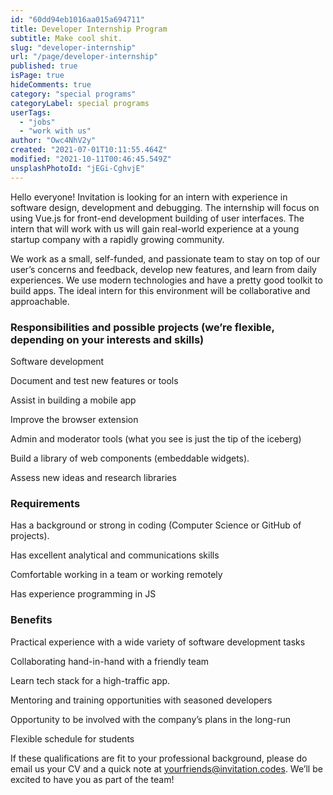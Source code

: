 ```yaml
---
id: "60dd94eb1016aa015a694711"
title: Developer Internship Program
subtitle: Make cool shit.
slug: "developer-internship"
url: "/page/developer-internship"
published: true
isPage: true
hideComments: true
category: "special programs"
categoryLabel: special programs
userTags:
  - "jobs"
  - "work with us"
author: "Owc4NhV2y"
created: "2021-07-01T10:11:55.464Z"
modified: "2021-10-11T00:46:45.549Z"
unsplashPhotoId: "jEGi-CghvjE"
---
```

Hello everyone! Invitation is looking for an intern with experience in software design, development and debugging. The internship will focus on using Vue.js for front-end development building of user interfaces. The intern that will work with us will gain real-world experience at a young startup company with a rapidly growing community.

We work as a small, self-funded, and passionate team to stay on top of our user’s concerns and feedback, develop new features, and learn from daily experiences. We use modern technologies and have a pretty good toolkit to build apps. The ideal intern for this environment will be collaborative and approachable.

### Responsibilities and possible projects (we’re flexible, depending on your interests and skills)

Software development

Document and test new features or tools

Assist in building a mobile app

Improve the browser extension

Admin and moderator tools (what you see is just the tip of the iceberg)

Build a library of web components (embeddable widgets).

Assess new ideas and research libraries

### Requirements

Has a background or strong in coding (Computer Science or GitHub of projects).

Has excellent analytical and communications skills

Comfortable working in a team or working remotely

Has experience programming in JS

### Benefits

Practical experience with a wide variety of software development tasks

Collaborating hand-in-hand with a friendly team

Learn tech stack for a high-traffic app.

Mentoring and training opportunities with seasoned developers

Opportunity to be involved with the company’s plans in the long-run

Flexible schedule for students

If these qualifications are fit to your professional background, please do email us your CV and a quick note at yourfriends@invitation.codes. We’ll be excited to have you as part of the team!